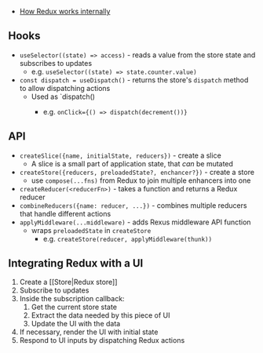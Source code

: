 - [How Redux works internally](https://blog.isquaredsoftware.com/2018/11/react-redux-history-implementation/) 

## Hooks
- `useSelector((state) => access)` - reads a value from the store state and subscribes to updates
	- e.g. `useSelector((state) => state.counter.value)`
- `const dispatch = useDispatch()` - returns the store's `dispatch` method to allow dispatching actions
	- Used as `dispatch(<dispatchMethodCall>)
		- e.g. `onClick={() => dispatch(decrement())}`

## API
- `createSlice({name, initialState, reducers})` - create a slice
	- A slice is a small part of application state, that _can_ be mutated
- `createStore({reducers, preloadedState?, enchancer?})` - create a store
	- use `compose(...fns)` from Redux to join multiple enhancers into one
- `createReducer(<reducerFn>)` -  takes a function and returns a Redux reducer
- `combineReducers({name: reducer, ...})` - combines multiple reducers that handle different actions
- `applyMiddleware(...middleware)` - adds Rexus middleware API function
	- wraps `preloadedState` in `createStore`
		- e.g. `createStore(reducer, applyMiddleware(thunk))`

## Integrating Redux with a UI
1.  Create a [[Store|Redux store]]
2.  Subscribe to updates
3.  Inside the subscription callback:
    1.  Get the current store state
    2.  Extract the data needed by this piece of UI
    3.  Update the UI with the data
4.  If necessary, render the UI with initial state
5.  Respond to UI inputs by dispatching Redux actions
